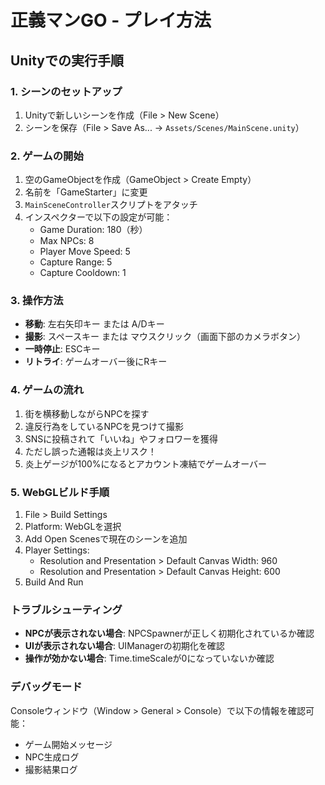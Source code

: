 # 正義マンGO - プレイ方法

## Unityでの実行手順

### 1. シーンのセットアップ

1. Unityで新しいシーンを作成（File > New Scene）
2. シーンを保存（File > Save As... → `Assets/Scenes/MainScene.unity`）

### 2. ゲームの開始

1. 空のGameObjectを作成（GameObject > Create Empty）
2. 名前を「GameStarter」に変更
3. `MainSceneController`スクリプトをアタッチ
4. インスペクターで以下の設定が可能：
   - Game Duration: 180（秒）
   - Max NPCs: 8
   - Player Move Speed: 5
   - Capture Range: 5
   - Capture Cooldown: 1

### 3. 操作方法

- **移動**: 左右矢印キー または A/Dキー
- **撮影**: スペースキー または マウスクリック（画面下部のカメラボタン）
- **一時停止**: ESCキー
- **リトライ**: ゲームオーバー後にRキー

### 4. ゲームの流れ

1. 街を横移動しながらNPCを探す
2. 違反行為をしているNPCを見つけて撮影
3. SNSに投稿されて「いいね」やフォロワーを獲得
4. ただし誤った通報は炎上リスク！
5. 炎上ゲージが100%になるとアカウント凍結でゲームオーバー

### 5. WebGLビルド手順

1. File > Build Settings
2. Platform: WebGLを選択
3. Add Open Scenesで現在のシーンを追加
4. Player Settings:
   - Resolution and Presentation > Default Canvas Width: 960
   - Resolution and Presentation > Default Canvas Height: 600
5. Build And Run

### トラブルシューティング

- **NPCが表示されない場合**: NPCSpawnerが正しく初期化されているか確認
- **UIが表示されない場合**: UIManagerの初期化を確認
- **操作が効かない場合**: Time.timeScaleが0になっていないか確認

### デバッグモード

Consoleウィンドウ（Window > General > Console）で以下の情報を確認可能：
- ゲーム開始メッセージ
- NPC生成ログ
- 撮影結果ログ